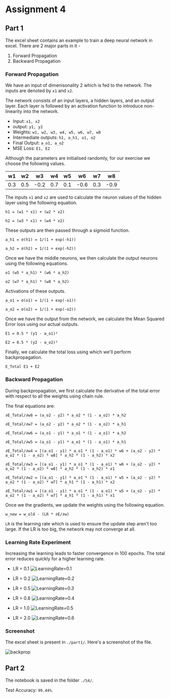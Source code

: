 # Assignment 4

## Part 1

The excel sheet contains an example to train a deep neural network in excel. There are 2 major parts in it -

1. Forward Propagation
2. Backward Propagation

### Forward Propagation

We have an input of dimenisonality 2 which is fed to the network. The inputs are denoted by `x1` and `x2`.

The network consists of an input layers, a hidden layers, and an output layer. Each layer is followed by an activation function to introduce non-linearity into the network.

- Input: `x1, x2`
- output: `y1, y2`
- Weights: `w1, w2, w3, w4, w5, w6, w7, w8`
- Intermediate outputs: `h1, a_h1, o1, o2`
- Final Output: `a_o1, a_o2`
- MSE Loss: `E1, E2`

Although the parameters are initialised randomly, for our exercise we choose the following values.

| w1  | w2  |  w3  | w4  | w5  |  w6  | w7  |  w8  |
| :-: | :-: | :--: | :-: | :-: | :--: | :-: | :--: |
| 0.3 | 0.5 | -0.2 | 0.7 | 0.1 | -0.6 | 0.3 | -0.9 |

The inputs `x1` and `x2` are used to calculate the neuron values of the hidden layer using the following equation.

`h1 = (w1 * x1) + (w2 * x2)`

`h2 = (w3 * x1) + (w4 * x2)`

These outputs are then passed through a sigmoid function.

`a_h1 = σ(h1) = 1/(1 + exp(-h1))`

`a_h2 = σ(h2) = 1/(1 + exp(-h2))`

Once we have the middle neurons, we then calculate the output neurons using the following equations.

`o1 (w5 * a_h1) * (w6 * a_h2)`

`o2 (w7 * a_h1) * (w8 * a_h2)`

Activations of these outputs.

`a_o1 = σ(o1) = 1/(1 + exp(-o1))`

`a_o2 = σ(o2) = 1/(1 + exp(-o2))`

Once we have the output from the network, we calculate the Mean Squared Error loss using our actual outputs.

`E1 = 0.5 * (y1 - a_o1)²`

`E2 = 0.5 * (y2 - a_o2)²`

Finally, we calculate the total loss using which we'll perform backpropagation.

`E_Total E1 + E2`

### Backward Propagation

During backpropagation, we first calculate the derivative of the total error with respect to all the weights using chain rule.

The final equations are:

`∂E_Total/∂w8 = (a_o2 - y2) * a_o2 * (1 - a_o2) * a_h2`

`∂E_Total/∂w7 = (a_o2 - y2) * a_o2 * (1 - a_o2) * a_h1`

`∂E_Total/∂w6 = (a_o1 - y1) * a_o1 * (1 - a_o1) * a_h2`

`∂E_Total/∂w5 = (a_o1 - y1) * a_o1 * (1 - a_o1) * a_h1`

`∂E_Total/∂w4 = [(a_o1 - y1) * a_o1 * (1 - a_o1) * w6 + (a_o2 - y2) * a_o2 * (1 - a_o2) * w8] * a_h2 * (1 - a_h2) * x2`

`∂E_Total/∂w3 = [(a_o1 - y1) * a_o1 * (1 - a_o1) * w6 + (a_o2 - y2) * a_o2 * (1 - a_o2) * w8] * a_h2 * (1 - a_h2) * x1`

`∂E_Total/∂w2 = [(a_o1 - y1) * a_o1 * (1 - a_o1) * w5 + (a_o2 - y2) * a_o2 * (1 - a_o2) * w7] * a_h1 * (1 - a_h1) * x2`

`∂E_Total/∂w1 = [(a_o1 - y1) * a_o1 * (1 - a_o1) * w5 + (a_o2 - y2) * a_o2 * (1 - a_o2) * w7] * a_h1 * (1 - a_h1) * x1`

Once we the gradients, we update the weights using the following equation.

`w_new = w_old - (LR * ∂E/∂w)`

`LR` is the learning rate which is used to ensure the update step aren't too large. If the LR is too big, the network may not converge at all.

### Learning Rate Experiment

Increasing the learning leads to faster convergence in 100 epochs. The total error reduces quickly for a higher learning rate.

- LR = 0.1
  ![LearningRate=0.1](./Assignment1/lr_0_1.png)

- LR = 0.2
  ![LearningRate=0.2](./Assignment1/lr_0_2.png)

- LR = 0.5
  ![LearningRate=0.3](./Assignment1/lr_0_5.png)

- LR = 0.8
  ![LearningRate=0.4](./Assignment1/lr_0_8.png)

- LR = 1.0
  ![LearningRate=0.5](./Assignment1/lr_1_0.png)

- LR = 2.0
  ![LearningRate=0.6](./Assignment1/lr_2_0.png)

### Screenshot

The excel sheet is present in `./part1/`. Here's a screenshot of the file.

![backprop](./part1/backprop.png)

## Part 2

The notebook is saved in the folder `./S4/`.

Test Accuracy: `99.44%`.
